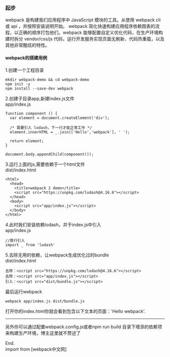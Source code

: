### 起步
webpack 是构建我们应用程序中 JavaScript 模块的工具。从使用 webpack cli 或 api ，并按照安装说明开始。 webpack 简化快速构建应用程序依赖图表的流程，以正确的顺序打包他们。webpack 能够配置自定义优化代码，在生产环境构建时拆分 vendor/css/js 代码，运行开发服务实现页面无刷新、代码热重载，以及其他非常酷炫的特性。

#### webpack的搭建用例

1.创建一个工程目录

```
mkdir webpack-demo && cd webpack-demo
npm init -y
npm install --save-dev webpack
```

2.创建子目录app,新建index.js文件</br>
app/index.js
```
function component () {
  var element = document.createElement('div');

  /* 需要引入 lodash，下一行才能正常工作 */
  element.innerHTML = _.join(['Hello','webpack'], ' ');

  return element;
}

document.body.appendChild(component());
```

3.运行上面的js,需要依赖于一个html文件</br>
dist/index.html
```
<html>
  <head>
    <title>webpack 2 demo</title>
    <script src="https://unpkg.com/lodash@4.16.6"></script>
  </head>
  <body>
    <script src="app/index.js"></script>
  </body>
</html>
```

4.此时我们安装依赖lodash，并于index.js中引入</br>
app/index.js
```
//首行引入
import _ from 'lodash'
```

5.去除无用的依赖，让webpack生成优化过的bundle</br>
dist/index.html
```
去除：<script src="https://unpkg.com/lodash@4.16.6"></script>
去除：<script src="app/index.js"></script>
引入：<script src="dist/bundle.js"></script>

```

最后运行webpack
```
webpack app/index.js dist/bundle.js
```

打开你的index.html你就会看到包含以下文本的页面：'Hello webpack'.

<hr>

另外你可以通过配置webpack.config.js或者npm run build 目录下增添的依赖项来构建生产环境，博主这里就不赘述了

End.</br>
import from [webpack中文网]
